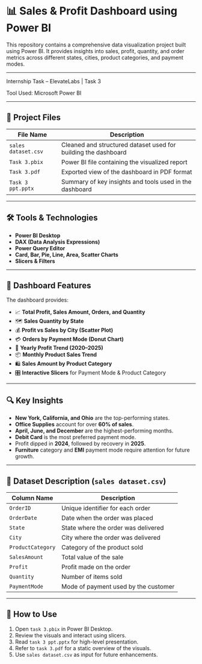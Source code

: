 # 📊 Sales & Profit Dashboard using Power BI

This repository contains a comprehensive data visualization project built using Power BI. It provides insights into sales, profit, quantity, and order metrics across different states, cities, product categories, and payment modes.

---

Internship Task – ElevateLabs | Task 3

Tool Used: Microsoft Power BI


----

## 📁 Project Files

| File Name                         | Description                                                   |
|----------------------------------|---------------------------------------------------------------|
| `sales dataset.csv`                      | Cleaned and structured dataset used for building the dashboard |
| `Task 3.pbix`    | Power BI file containing the visualized report                |
| `Task 3.pdf`     | Exported view of the dashboard in PDF format                  |
| `Task 3 ppt.pptx` | Summary of key insights and tools used in the dashboard         |

---

## 🛠️ Tools & Technologies

- **Power BI Desktop**
- **DAX (Data Analysis Expressions)**
- **Power Query Editor**
- **Card, Bar, Pie, Line, Area, Scatter Charts**
- **Slicers & Filters**

---

## 📌 Dashboard Features

The dashboard provides:

- 📈 **Total Profit, Sales Amount, Orders, and Quantity**
- 🗺️ **Sales Quantity by State**
- 💰 **Profit vs Sales by City (Scatter Plot)**
- 💳 **Orders by Payment Mode (Donut Chart)**
- 📅 **Yearly Profit Trend (2020–2025)**
- 📦 **Monthly Product Sales Trend**
- 🛍️ **Sales Amount by Product Category**
- 🎛️ **Interactive Slicers** for Payment Mode & Product Category

---

## 🔍 Key Insights

- **New York, California, and Ohio** are the top-performing states.
- **Office Supplies** account for over **60% of sales**.
- **April, June, and December** are the highest-performing months.
- **Debit Card** is the most preferred payment mode.
- Profit dipped in **2024**, followed by recovery in **2025**.
- **Furniture** category and **EMI** payment mode require attention for future growth.

---

## 📂 Dataset Description (`sales dataset.csv`)

| Column Name       | Description                            |
|-------------------|----------------------------------------|
| `OrderID`         | Unique identifier for each order       |
| `OrderDate`       | Date when the order was placed         |
| `State`           | State where the order was delivered    |
| `City`            | City where the order was delivered     |
| `ProductCategory` | Category of the product sold           |
| `SalesAmount`     | Total value of the sale                |
| `Profit`          | Profit made on the order               |
| `Quantity`        | Number of items sold                   |
| `PaymentMode`     | Mode of payment used by the customer   |

---

## 📝 How to Use

1. Open `task 3.pbix` in Power BI Desktop.
2. Review the visuals and interact using slicers.
3. Read `task 3 ppt.pptx` for high-level presentation.
4. Refer to `task 3.pdf` for a static overview of the visuals.
5. Use `sales dataset.csv` as input for future enhancements.
